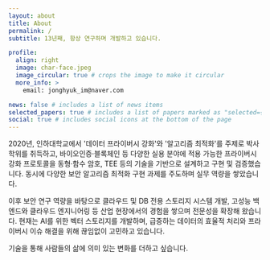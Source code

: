 ```yaml
---
layout: about
title: About
permalink: /
subtitle: 13년째, 항상 연구하며 개발하고 있습니다.

profile:
  align: right
  image: char-face.jpeg
  image_circular: true # crops the image to make it circular
  more_info: >
    email: jonghyuk_im@naver.com

news: false # includes a list of news items
selected_papers: true # includes a list of papers marked as "selected={true}"
social: true # includes social icons at the bottom of the page
---
```


2020년, 인하대학교에서 '데이터 프라이버시 강화'와 '알고리즘 최적화'를 주제로 박사학위를 취득하고,
바이오인증·블록체인 등 다양한 실용 분야에 적용 가능한 프라이버시 강화 프로토콜을 동형·함수 암호, TEE 등의 기술을 기반으로 설계하고 구현 및 검증했습니다.
동시에 다양한 보안 알고리즘 최적화 구현 과제를 주도하며 실무 역량을 쌓았습니다.

이후 보안 연구 역량을 바탕으로 클라우드 및 DB 전용 스토리지 시스템 개발, 고성능 백엔드와 클라우드 엔지니어링 등 산업 현장에서의 경험을 쌓으며 전문성을 확장해 왔습니다.
현재는 AI를 위한 벡터 스토리지를 개발하며, 급증하는 데이터의 효율적 처리와 프라이버시 이슈 해결을 위해 끊임없이 고민하고 있습니다.

기술을 통해 사람들의 삶에 의미 있는 변화를 더하고 싶습니다.
